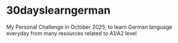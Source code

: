 # 30dayslearngerman
My Personal Challenge in October 2025, to learn German language everyday from many resources related to A1/A2 level
